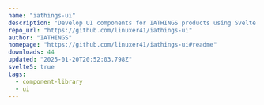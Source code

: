 ```yaml
---
name: "iathings-ui"
description: "Develop UI components for IATHINGS products using Svelte."
repo_url: "https://github.com/linuxer41/iathings-ui"
author: "IATHINGS"
homepage: "https://github.com/linuxer41/iathings-ui#readme"
downloads: 44
updated: "2025-01-20T20:52:03.798Z"
svelte5: true
tags: 
  - component-library
  - ui
---
```

